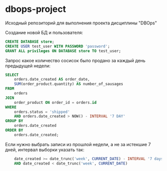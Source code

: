 # dbops-project
Исходный репозиторий для выполнения проекта дисциплины "DBOps"

Создание новой БД и пользователя:
```sql 
CREATE DATABASE store;
CREATE USER test_user WITH PASSWORD 'password';
GRANT ALL privileges ON DATABASE store TO test_user;
```
 
Запрос какое количество сосисок было продано за каждый день предыдущей недели:
```sql
SELECT
    orders.date_created AS order_date,
    SUM(order_product.quantity) AS number_of_sausages
FROM
    orders
JOIN
    order_product ON order_id = orders.id
WHERE
    orders.status = 'shipped'
    AND orders.date_created > NOW() - INTERVAL '7 DAY'
GROUP BY
    orders.date_created
ORDER BY
    orders.date_created;
``` 
 
Если нужно выбрать записи из прошлой недели, а не за истекшие 7 дней, интервал выборки указать так:
```sql 
    date_created >= date_trunc('week', CURRENT_DATE) - INTERVAL '7 days'
    AND date_created < date_trunc('week', CURRENT_DATE)
```
